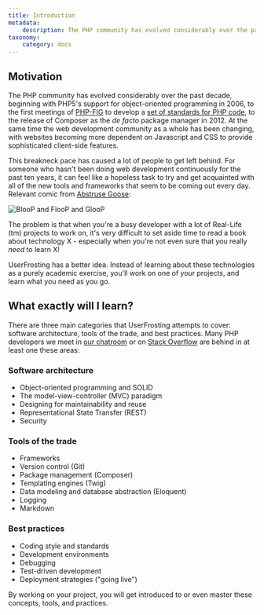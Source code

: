 ```yaml
---
title: Introduction
metadata:
    description: The PHP community has evolved considerably over the past decade, and this breakneck pace has caused a lot of people to get left behind.  UserFrosting aims to help new and legacy developers navigate the overwhelming ocean of tools, packages, and concepts in PHP and the modern web development community as a whole.
taxonomy:
    category: docs
---
```


## Motivation

The PHP community has evolved considerably over the past decade, beginning with PHP5's support for object-oriented programming in 2006, to the first meetings of [PHP-FIG](http://www.php-fig.org/) to develop a [set of standards for PHP code](http://www.phptherightway.com/#code_style_guide), to the release of Composer as the _de facto_ package manager in 2012.  At the same time the web development community as a whole has been changing, with websites becoming more dependent on Javascript and CSS to provide sophisticated client-side features.

This breakneck pace has caused a lot of people to get left behind.  For someone who hasn't been doing web development continuously for the past ten years, it can feel like a hopeless task to try and get acquainted with all of the new tools and frameworks that seem to be coming out every day.  Relevant comic from [Abstruse Goose](http://abstrusegoose.com/503):

![BlooP and FlooP and GlooP](/images/theoretical_mathematics_however_never_goes_out_of_fashion.png?resize=500)

The problem is that when you're a busy developer with a lot of Real-Life (tm) projects to work on, it's very difficult to set aside time to read a book about technology X - especially when you're not even sure that you really _need_ to learn X!

UserFrosting has a better idea.  Instead of learning about these technologies as a purely academic exercise, you'll work on one of _your_ projects, and learn what you need as you go.

## What exactly will I learn?

There are three main categories that UserFrosting attempts to cover: software architecture, tools of the trade, and best practices.  Many PHP developers we meet in [our chatroom](/troubleshooting/getting-help#Chat) or on [Stack Overflow](troubleshooting/getting-help#StackExchange) are behind in at least one these areas:

### Software architecture

- Object-oriented programming and SOLID
- The model-view-controller (MVC) paradigm
- Designing for maintainability and reuse
- Representational State Transfer (REST)
- Security

### Tools of the trade

- Frameworks
- Version control (Git)
- Package management (Composer)
- Templating engines (Twig)
- Data modeling and database abstraction (Eloquent)
- Logging
- Markdown

### Best practices

- Coding style and standards
- Development environments
- Debugging
- Test-driven development
- Deployment strategies ("going live")

By working on your project, you will get introduced to or even master these concepts, tools, and practices.
